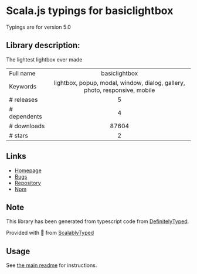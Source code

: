 
# Scala.js typings for basiclightbox

Typings are for version 5.0

## Library description:
The lightest lightbox ever made

|                    |                 |
| ------------------ | :-------------: |
| Full name          | basiclightbox |
| Keywords           | lightbox, popup, modal, window, dialog, gallery, photo, responsive, mobile |
| # releases         | 5 |
| # dependents       | 4 |
| # downloads        | 87604 |
| # stars            | 2 |

## Links
- [Homepage](https://basiclightbox.electerious.com)
- [Bugs](https://github.com/electerious/basicLightbox/issues)
- [Repository](https://github.com/electerious/basicLightbox)
- [Npm](https://www.npmjs.com/package/basiclightbox)
    


## Note
This library has been generated from typescript code from [DefinitelyTyped](https://definitelytyped.org).

Provided with :purple_heart: from [ScalablyTyped](https://github.com/oyvindberg/ScalablyTyped)

## Usage
See [the main readme](../../readme.md) for instructions.


